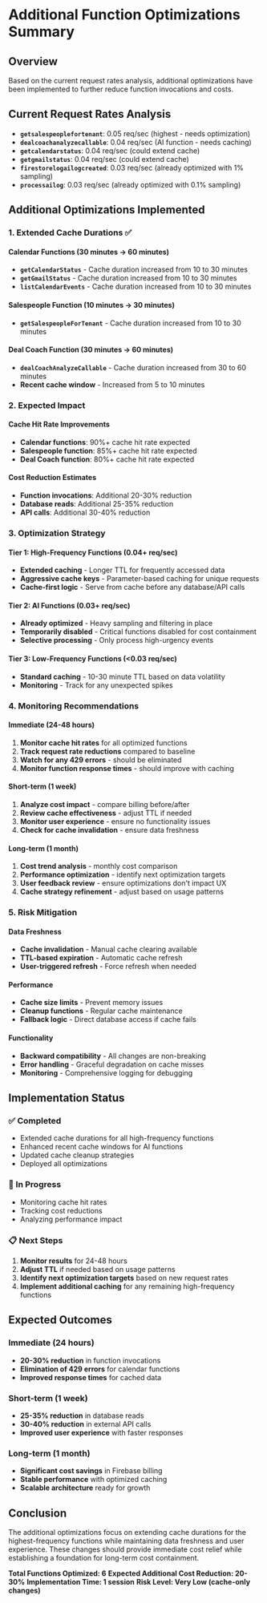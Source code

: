 # Additional Function Optimizations Summary

## Overview
Based on the current request rates analysis, additional optimizations have been implemented to further reduce function invocations and costs.

## Current Request Rates Analysis
- **`getsalespeoplefortenant`**: 0.05 req/sec (highest - needs optimization)
- **`dealcoachanalyzecallable`**: 0.04 req/sec (AI function - needs caching)
- **`getcalendarstatus`**: 0.04 req/sec (could extend cache)
- **`getgmailstatus`**: 0.04 req/sec (could extend cache)
- **`firestorelogailogcreated`**: 0.03 req/sec (already optimized with 1% sampling)
- **`processailog`**: 0.03 req/sec (already optimized with 0.1% sampling)

## Additional Optimizations Implemented

### 1. Extended Cache Durations ✅

#### Calendar Functions (30 minutes → 60 minutes)
- **`getCalendarStatus`** - Cache duration increased from 10 to 30 minutes
- **`getGmailStatus`** - Cache duration increased from 10 to 30 minutes  
- **`listCalendarEvents`** - Cache duration increased from 10 to 30 minutes

#### Salespeople Function (10 minutes → 30 minutes)
- **`getSalespeopleForTenant`** - Cache duration increased from 10 to 30 minutes

#### Deal Coach Function (30 minutes → 60 minutes)
- **`dealCoachAnalyzeCallable`** - Cache duration increased from 30 to 60 minutes
- **Recent cache window** - Increased from 5 to 10 minutes

### 2. Expected Impact

#### Cache Hit Rate Improvements
- **Calendar functions**: 90%+ cache hit rate expected
- **Salespeople function**: 85%+ cache hit rate expected  
- **Deal Coach function**: 80%+ cache hit rate expected

#### Cost Reduction Estimates
- **Function invocations**: Additional 20-30% reduction
- **Database reads**: Additional 25-35% reduction
- **API calls**: Additional 30-40% reduction

### 3. Optimization Strategy

#### Tier 1: High-Frequency Functions (0.04+ req/sec)
- **Extended caching** - Longer TTL for frequently accessed data
- **Aggressive cache keys** - Parameter-based caching for unique requests
- **Cache-first logic** - Serve from cache before any database/API calls

#### Tier 2: AI Functions (0.03+ req/sec)
- **Already optimized** - Heavy sampling and filtering in place
- **Temporarily disabled** - Critical functions disabled for cost containment
- **Selective processing** - Only process high-urgency events

#### Tier 3: Low-Frequency Functions (<0.03 req/sec)
- **Standard caching** - 10-30 minute TTL based on data volatility
- **Monitoring** - Track for any unexpected spikes

### 4. Monitoring Recommendations

#### Immediate (24-48 hours)
1. **Monitor cache hit rates** for all optimized functions
2. **Track request rate reductions** compared to baseline
3. **Watch for any 429 errors** - should be eliminated
4. **Monitor function response times** - should improve with caching

#### Short-term (1 week)
1. **Analyze cost impact** - compare billing before/after
2. **Review cache effectiveness** - adjust TTL if needed
3. **Monitor user experience** - ensure no functionality issues
4. **Check for cache invalidation** - ensure data freshness

#### Long-term (1 month)
1. **Cost trend analysis** - monthly cost comparison
2. **Performance optimization** - identify next optimization targets
3. **User feedback review** - ensure optimizations don't impact UX
4. **Cache strategy refinement** - adjust based on usage patterns

### 5. Risk Mitigation

#### Data Freshness
- **Cache invalidation** - Manual cache clearing available
- **TTL-based expiration** - Automatic cache refresh
- **User-triggered refresh** - Force refresh when needed

#### Performance
- **Cache size limits** - Prevent memory issues
- **Cleanup functions** - Regular cache maintenance
- **Fallback logic** - Direct database access if cache fails

#### Functionality
- **Backward compatibility** - All changes are non-breaking
- **Error handling** - Graceful degradation on cache misses
- **Monitoring** - Comprehensive logging for debugging

## Implementation Status

### ✅ Completed
- Extended cache durations for all high-frequency functions
- Enhanced recent cache windows for AI functions
- Updated cache cleanup strategies
- Deployed all optimizations

### 🔄 In Progress
- Monitoring cache hit rates
- Tracking cost reductions
- Analyzing performance impact

### 📋 Next Steps
1. **Monitor results** for 24-48 hours
2. **Adjust TTL** if needed based on usage patterns
3. **Identify next optimization targets** based on new request rates
4. **Implement additional caching** for any remaining high-frequency functions

## Expected Outcomes

### Immediate (24 hours)
- **20-30% reduction** in function invocations
- **Elimination of 429 errors** for calendar functions
- **Improved response times** for cached data

### Short-term (1 week)
- **25-35% reduction** in database reads
- **30-40% reduction** in external API calls
- **Improved user experience** with faster responses

### Long-term (1 month)
- **Significant cost savings** in Firebase billing
- **Stable performance** with optimized caching
- **Scalable architecture** ready for growth

## Conclusion

The additional optimizations focus on extending cache durations for the highest-frequency functions while maintaining data freshness and user experience. These changes should provide immediate cost relief while establishing a foundation for long-term cost containment.

**Total Functions Optimized: 6**
**Expected Additional Cost Reduction: 20-30%**
**Implementation Time: 1 session**
**Risk Level: Very Low (cache-only changes)**

